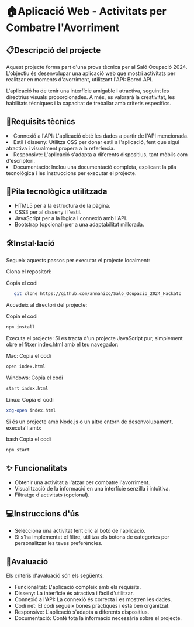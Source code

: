  <h1>🏠Aplicació Web - Activitats per Combatre l'Avorriment</h1>

 <h2>📋Descripció del projecte</h2>
Aquest projecte forma part d'una prova tècnica per al Saló Ocupació 2024. L'objectiu és desenvolupar una aplicació web que mostri activitats per realitzar en moments d'avorriment, utilitzant l'API: Bored API.

L'aplicació ha de tenir una interfície amigable i atractiva, seguint les directrius visuals proporcionades. A més, es valorarà la creativitat, les habilitats tècniques i la capacitat de treballar amb criteris específics.

 <h2>📌Requisits tècnics</h2
                        
- Connexió a l'API: L'aplicació obté les dades a partir de l'API mencionada.
- Estil i disseny: Utilitza CSS per donar estil a l'aplicació, fent que sigui atractiva i visualment propera a la referència.
- Responsive: L'aplicació s'adapta a diferents dispositius, tant mòbils com d'escriptori.
- Documentació: Inclou una documentació completa, explicant la pila tecnològica i les instruccions per executar el projecte.


 <h2>🎨Pila tecnològica utilitzada</h2>
 
- HTML5 per a la estructura de la pàgina.
- CSS3 per al disseny i l'estil.
- JavaScript per a la lògica i connexió amb l'API.
- Bootstrap (opcional) per a una adaptabilitat millorada.

 <h2>🛠️Instal·lació</h2>
Segueix aquests passos per executar el projecte localment:

Clona el repositori:

Copia el codi
```sh
   git clone https://github.com/annahico/Salo_Ocupacio_2024_Hackato
```
Accedeix al directori del projecte:

Copia el codi
```sh
npm install
```
Executa el projecte: Si es tracta d'un projecte JavaScript pur, simplement obre el fitxer index.html amb el teu navegador:

Mac:
Copia el codi
```sh
open index.html
```
Windows:
Copia el codi
```sh
start index.html
```
Linux:
Copia el codi
```sh
xdg-open index.html
```
Si és un projecte amb Node.js o un altre entorn de desenvolupament, executa'l amb:

bash
Copia el codi
```sh
npm start
```


<h2>✨ Funcionalitats</h2>

- Obtenir una activitat a l'atzar per combatre l'avorriment.
- Visualització de la informació en una interfície senzilla i intuïtiva.
- Filtratge d'activitats (opcional).

 <h2>💻Instruccions d'ús</h2>
 
- Selecciona una activitat fent clic al botó de l'aplicació.
- Si s'ha implementat el filtre, utilitza els botons de categories per personalitzar les teves preferències.

 <h2>📝Avaluació</h2>
Els criteris d'avaluació són els següents:

- Funcionalitat: L'aplicació compleix amb els requisits.
- Disseny: La interfície és atractiva i fàcil d'utilitzar.
- Connexió a l'API: La connexió és correcta i es mostren les dades.
- Codi net: El codi segueix bones pràctiques i està ben organitzat.
- Responsive: L'aplicació s'adapta a diferents dispositius.
- Documentació: Conté tota la informació necessària sobre el projecte.
